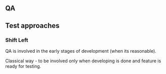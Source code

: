 ## QA

## Test approaches
### Shift Left

QA is involved in the early stages of development (when its reasonable).

Classical way - to be involved only when developing is done and feature is ready for testing.
